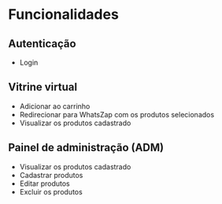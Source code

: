 # Funcionalidades

## Autenticação
- Login

## Vitrine virtual
- Adicionar ao carrinho
- Redirecionar para WhatsZap com os produtos selecionados
- Visualizar os produtos cadastrado


## Painel de administração (ADM)
- Visualizar os produtos cadastrado
- Cadastrar produtos
- Editar produtos
- Excluir os produtos